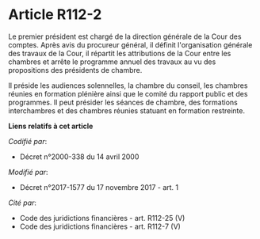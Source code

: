 # Article R112-2

Le premier président est chargé de la direction générale de la Cour des comptes. Après avis du procureur général, il définit
l'organisation générale des travaux de la Cour, il répartit les attributions de la Cour entre les chambres et arrête le
programme annuel des travaux au vu des propositions des présidents de chambre.

Il préside les audiences solennelles, la chambre du conseil, les chambres réunies en formation plénière ainsi que le comité
du rapport public et des programmes. Il peut présider les séances de chambre, des formations interchambres et des chambres
réunies statuant en formation restreinte.

**Liens relatifs à cet article**

_Codifié par_:

  - Décret n°2000-338 du 14 avril 2000

_Modifié par_:

  - Décret n°2017-1577 du 17 novembre 2017 - art. 1

_Cité par_:

  - Code des juridictions financières - art. R112-25 (V)
  - Code des juridictions financières - art. R112-7 (V)
